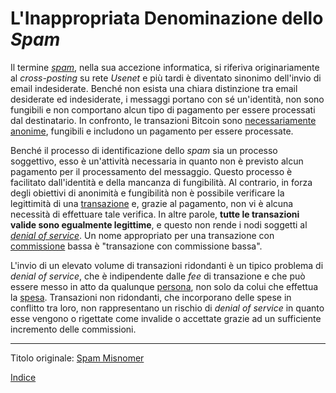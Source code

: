 # L'Inappropriata Denominazione dello _Spam_



Il termine [_spam_](https://en.wikipedia.org/wiki/History_of_email_spam), nella sua accezione informatica, si riferiva originariamente al _cross-posting_ su rete _Usenet_ e più tardi è diventato sinonimo dell'invio di email indesiderate. Benché non esista una chiara distinzione tra email desiderate ed indesiderate, i messaggi portano con sé un'identità, non sono fungibili e non comportano alcun tipo di pagamento per essere processati dal destinatario. In confronto, le transazioni Bitcoin sono [necessariamente anonime](ch016-risk-sharing-principle.md), fungibili e includono un pagamento per essere processate.

Benché il processo di identificazione dello _spam_ sia un processo soggettivo, esso è un'attività necessaria in quanto non è previsto alcun pagamento per il processamento del messaggio. Questo processo è facilitato dall'identità e della mancanza di fungibilità. Al contrario, in forza degli obiettivi di anonimità e fungibilità non è possibile verificare la legittimità di una [transazione](ch101-glossary.md#transazione) e, grazie al pagamento, non vi è alcuna necessità di effettuare tale verifica. In altre parole, **tutte le transazioni valide sono egualmente legittime**, e questo non rende i nodi soggetti al [_denial of service_](ch101-glossary.md#denial-of-service). Un nome appropriato per una transazione con [commissione](ch101-glossary.md#commissione-di-transazione-fee) bassa è "transazione con commissione bassa".

L'invio di un elevato volume di transazioni ridondanti è un tipico problema di _denial of service_, che è indipendente dalle _fee_ di transazione e che può essere messo in atto da qualunque [persona](ch101-glossary.md#persona), non solo da colui che effettua la [spesa](ch101-glossary.md#spesa). Transazioni non ridondanti, che incorporano delle spese in conflitto tra loro, non rappresentano un rischio di _denial of service_ in quanto esse vengono o rigettate come invalide o accettate grazie ad un sufficiente incremento delle commissioni.

---

Titolo originale: [Spam Misnomer](https://github.com/libbitcoin/libbitcoin-system/wiki/Spam-Misnomer)

[Indice](/README.md)

